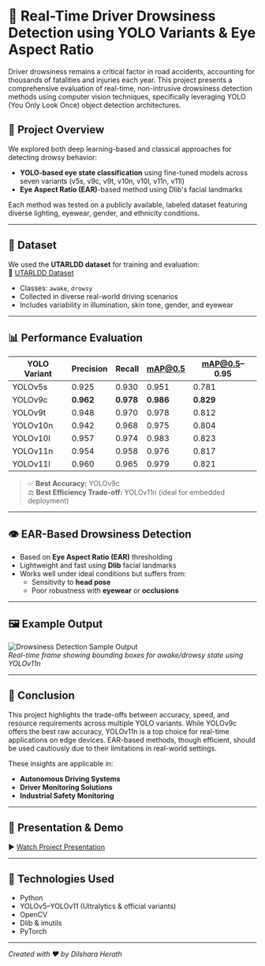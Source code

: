 # 🛑 Real-Time Driver Drowsiness Detection using YOLO Variants & Eye Aspect Ratio

Driver drowsiness remains a critical factor in road accidents, accounting for thousands of fatalities and injuries each year. This project presents a comprehensive evaluation of real-time, non-intrusive drowsiness detection methods using computer vision techniques, specifically leveraging YOLO (You Only Look Once) object detection architectures.

## 🧠 Project Overview

We explored both deep learning-based and classical approaches for detecting drowsy behavior:
- **YOLO-based eye state classification** using fine-tuned models across seven variants (v5s, v9c, v9t, v10n, v10l, v11n, v11l)
- **Eye Aspect Ratio (EAR)**-based method using Dlib's facial landmarks

Each method was tested on a publicly available, labeled dataset featuring diverse lighting, eyewear, gender, and ethnicity conditions.

---

## 📂 Dataset

We used the **UTARLDD dataset** for training and evaluation:  
🔗 [UTARLDD Dataset](https://sites.google.com/view/utarldd/home?authuser=0)

- Classes: `awake`, `drowsy`
- Collected in diverse real-world driving scenarios
- Includes variability in illumination, skin tone, gender, and eyewear

---

## 📊 Performance Evaluation

| YOLO Variant | Precision | Recall | mAP@0.5 | mAP@0.5–0.95 |
|--------------|-----------|--------|---------|--------------|
| YOLOv5s      | 0.925     | 0.930  | 0.951   | 0.781        |
| YOLOv9c      | **0.962** | **0.978**  | **0.986**   | **0.829**        |
| YOLOv9t      | 0.948     | 0.970  | 0.978   | 0.812        |
| YOLOv10n     | 0.942     | 0.968  | 0.975   | 0.804        |
| YOLOv10l     | 0.957     | 0.974  | 0.983   | 0.823        |
| YOLOv11n     | 0.954     | 0.958  | 0.976   | 0.817        |
| YOLOv11l     | 0.960     | 0.965  | 0.979   | 0.821        |

> ✅ **Best Accuracy:** YOLOv9c  
> ⚖️ **Best Efficiency Trade-off:** YOLOv11n (ideal for embedded deployment)

---

## 👁️ EAR-Based Drowsiness Detection

- Based on **Eye Aspect Ratio (EAR)** thresholding
- Lightweight and fast using **Dlib** facial landmarks
- Works well under ideal conditions but suffers from:
  - Sensitivity to **head pose**
  - Poor robustness with **eyewear** or **occlusions**

---

## 🖼️ Example Output

![Drowsiness Detection Sample Output](/assets/images/drowsiness-detection-output.png)  
*Real-time frame showing bounding boxes for awake/drowsy state using YOLOv11n*

---

## 📌 Conclusion

This project highlights the trade-offs between accuracy, speed, and resource requirements across multiple YOLO variants. While YOLOv9c offers the best raw accuracy, YOLOv11n is a top choice for real-time applications on edge devices. EAR-based methods, though efficient, should be used cautiously due to their limitations in real-world settings.

These insights are applicable in:
- **Autonomous Driving Systems**
- **Driver Monitoring Solutions**
- **Industrial Safety Monitoring**

---

## 🎥 Presentation & Demo

▶️ [Watch Project Presentation](https://your-presentation-link.com)

---

## 🔧 Technologies Used

- Python
- YOLOv5–YOLOv11 (Ultralytics & official variants)
- OpenCV
- Dlib & imutils
- PyTorch

---

*Created with ❤️ by Dilshara Herath*
